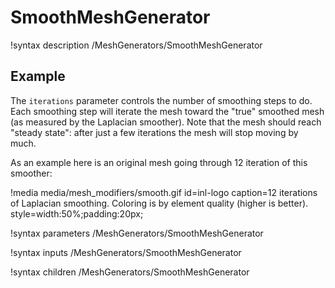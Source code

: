 # SmoothMeshGenerator

!syntax description /MeshGenerators/SmoothMeshGenerator

## Example

The `iterations` parameter controls the number of smoothing steps to do.  Each smoothing step will iterate the mesh toward the "true" smoothed mesh (as measured by the Laplacian smoother).  Note that the mesh should reach "steady state": after just a few iterations the mesh will stop moving by much.

As an example here is an original mesh going through 12 iteration of this smoother:

!media media/mesh_modifiers/smooth.gif
       id=inl-logo
       caption=12 iterations of Laplacian smoothing.  Coloring is by element quality (higher is better).
       style=width:50%;padding:20px;

!syntax parameters /MeshGenerators/SmoothMeshGenerator

!syntax inputs /MeshGenerators/SmoothMeshGenerator

!syntax children /MeshGenerators/SmoothMeshGenerator